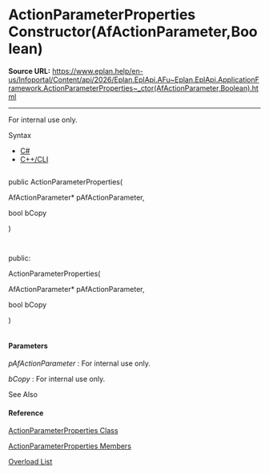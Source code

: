 # ActionParameterProperties Constructor(AfActionParameter,Boolean)

**Source URL:** https://www.eplan.help/en-us/Infoportal/Content/api/2026/Eplan.EplApi.AFu~Eplan.EplApi.ApplicationFramework.ActionParameterProperties~_ctor(AfActionParameter,Boolean).html

---

For internal use only.

Syntax

- [C#](#i-syntax-CS)
- [C++/CLI](#i-syntax-CPP2005)

```
```
public ActionParameterProperties( 
   AfActionParameter* pAfActionParameter,
   bool bCopy
)
```
```

```
```
public:
ActionParameterProperties( 
   AfActionParameter* pAfActionParameter,
   bool bCopy
)
```
```

#### Parameters

*pAfActionParameter*
:   For internal use only.

*bCopy*
:   For internal use only.



See Also

#### Reference

[ActionParameterProperties Class](Eplan.EplApi.AFu~Eplan.EplApi.ApplicationFramework.ActionParameterProperties.html)
  
[ActionParameterProperties Members](Eplan.EplApi.AFu~Eplan.EplApi.ApplicationFramework.ActionParameterProperties_members.html)
  
[Overload List](Eplan.EplApi.AFu~Eplan.EplApi.ApplicationFramework.ActionParameterProperties~_ctor.html)